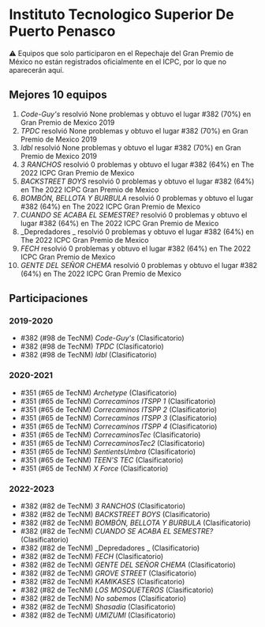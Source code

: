 # Instituto Tecnologico Superior De Puerto Penasco

:warning: Equipos que solo participaron en el Repechaje del Gran Premio de México no están registrados oficialmente en el ICPC, por lo que no aparecerán aquí.

## Mejores 10 equipos

1. _Code-Guy's_ resolvió None problemas y obtuvo el lugar #382 (70%) en Gran Premio de Mexico 2019
1. _TPDC_ resolvió None problemas y obtuvo el lugar #382 (70%) en Gran Premio de Mexico 2019
1. _ldbl_ resolvió None problemas y obtuvo el lugar #382 (70%) en Gran Premio de Mexico 2019
1. _3 RANCHOS_ resolvió 0 problemas y obtuvo el lugar #382 (64%) en The 2022 ICPC Gran Premio de Mexico
1. _BACKSTREET BOYS_ resolvió 0 problemas y obtuvo el lugar #382 (64%) en The 2022 ICPC Gran Premio de Mexico
1. _BOMBÓN, BELLOTA Y BURBULA_ resolvió 0 problemas y obtuvo el lugar #382 (64%) en The 2022 ICPC Gran Premio de Mexico
1. _CUANDO SE ACABA EL SEMESTRE?_ resolvió 0 problemas y obtuvo el lugar #382 (64%) en The 2022 ICPC Gran Premio de Mexico
1. _Depredadores _ resolvió 0 problemas y obtuvo el lugar #382 (64%) en The 2022 ICPC Gran Premio de Mexico
1. _FECH_ resolvió 0 problemas y obtuvo el lugar #382 (64%) en The 2022 ICPC Gran Premio de Mexico
1. _GENTE DEL SEÑOR CHEMA_ resolvió 0 problemas y obtuvo el lugar #382 (64%) en The 2022 ICPC Gran Premio de Mexico

## Participaciones

### 2019-2020

- #382 (#98 de TecNM) _Code-Guy's_ (Clasificatorio)
- #382 (#98 de TecNM) _TPDC_ (Clasificatorio)
- #382 (#98 de TecNM) _ldbl_ (Clasificatorio)

### 2020-2021

- #351 (#65 de TecNM) _Archetype_ (Clasificatorio)
- #351 (#65 de TecNM) _Correcaminos ITSPP 1_ (Clasificatorio)
- #351 (#65 de TecNM) _Correcaminos ITSPP 2_ (Clasificatorio)
- #351 (#65 de TecNM) _Correcaminos ITSPP 3_ (Clasificatorio)
- #351 (#65 de TecNM) _Correcaminos ITSPP 4_ (Clasificatorio)
- #351 (#65 de TecNM) _CorrecaminosTec_ (Clasificatorio)
- #351 (#65 de TecNM) _CorrecaminosTec2_ (Clasificatorio)
- #351 (#65 de TecNM) _SentientsUmbra_ (Clasificatorio)
- #351 (#65 de TecNM) _TEEN'S TEC_ (Clasificatorio)
- #351 (#65 de TecNM) _X Force_ (Clasificatorio)

### 2022-2023

- #382 (#82 de TecNM) _3 RANCHOS_ (Clasificatorio)
- #382 (#82 de TecNM) _BACKSTREET BOYS_ (Clasificatorio)
- #382 (#82 de TecNM) _BOMBÓN, BELLOTA Y BURBULA_ (Clasificatorio)
- #382 (#82 de TecNM) _CUANDO SE ACABA EL SEMESTRE?_ (Clasificatorio)
- #382 (#82 de TecNM) _Depredadores _ (Clasificatorio)
- #382 (#82 de TecNM) _FECH_ (Clasificatorio)
- #382 (#82 de TecNM) _GENTE DEL SEÑOR CHEMA_ (Clasificatorio)
- #382 (#82 de TecNM) _GROVE STREET_ (Clasificatorio)
- #382 (#82 de TecNM) _KAMIKASES_ (Clasificatorio)
- #382 (#82 de TecNM) _LOS MOSQUETEROS_ (Clasificatorio)
- #382 (#82 de TecNM) _No sabemos_ (Clasificatorio)
- #382 (#82 de TecNM) _Shasadia_ (Clasificatorio)
- #382 (#82 de TecNM) _UMIZUMI_ (Clasificatorio)



